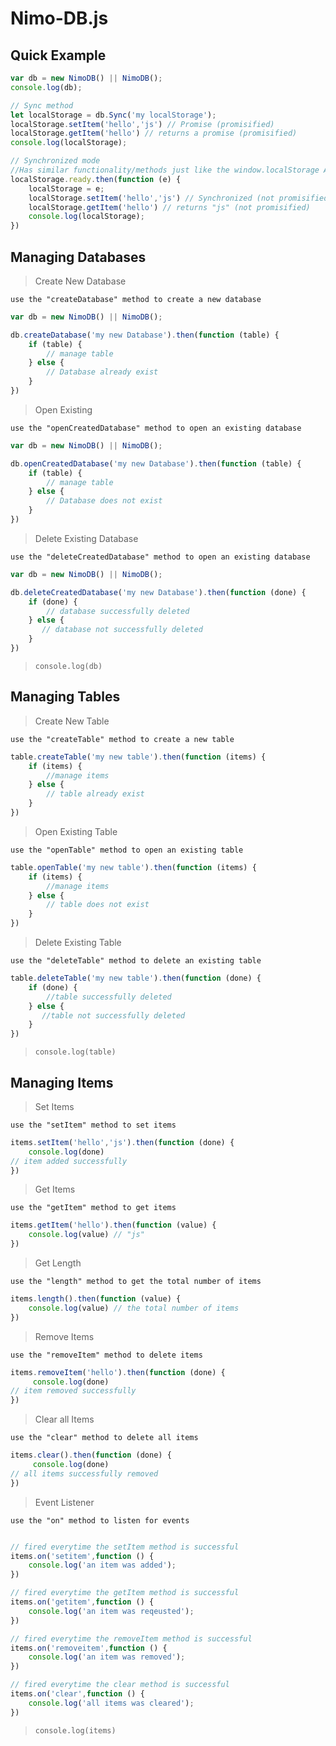 # Nimo-DB.js

Quick Example
---------------
```js
var db = new NimoDB() || NimoDB();
console.log(db);

// Sync method
let localStorage = db.Sync('my localStorage');
localStorage.setItem('hello','js') // Promise (promisified)
localStorage.getItem('hello') // returns a promise (promisified)
console.log(localStorage);

// Synchronized mode 
//Has similar functionality/methods just like the window.localStorage API.
localStorage.ready.then(function (e) {
    localStorage = e;
    localStorage.setItem('hello','js') // Synchronized (not promisified)
    localStorage.getItem('hello') // returns "js" (not promisified)
    console.log(localStorage);
}) 
```


Managing Databases
--------------------
>Create New Database

`use the "createDatabase" method to create a new database`
```js
var db = new NimoDB() || NimoDB();

db.createDatabase('my new Database').then(function (table) {
    if (table) {
        // manage table
    } else {
        // Database already exist
    }
})

```

>Open Existing

`use the "openCreatedDatabase" method to open an existing database`
```js
var db = new NimoDB() || NimoDB();

db.openCreatedDatabase('my new Database').then(function (table) {
    if (table) {
        // manage table
    } else {
        // Database does not exist
    }
})

```

>Delete Existing Database

`use the "deleteCreatedDatabase" method to open an existing database`
```js
var db = new NimoDB() || NimoDB();

db.deleteCreatedDatabase('my new Database').then(function (done) {
    if (done) {
        // database successfully deleted
    } else {
       // database not successfully deleted
    }
})

```
>`console.log(db)`


Managing Tables
-----------------
>Create New Table

`use the "createTable" method to create a new table`
```js
table.createTable('my new table').then(function (items) {
    if (items) {
        //manage items
    } else {
        // table already exist
    }
})
```

>Open Existing Table

`use the "openTable" method to open an existing table`
```js
table.openTable('my new table').then(function (items) {
    if (items) {
        //manage items
    } else {
        // table does not exist
    }
})
```

>Delete Existing Table

`use the "deleteTable" method to delete an existing table`
```js
table.deleteTable('my new table').then(function (done) {
    if (done) {
        //table successfully deleted
    } else {
       //table not successfully deleted
    }
})
```
>`console.log(table)`


Managing Items
----------------
>Set Items

`use the "setItem" method to set items`
```js
items.setItem('hello','js').then(function (done) {
    console.log(done)
// item added successfully
})
```

>Get Items

`use the "getItem" method to get items`
```js
items.getItem('hello').then(function (value) {
    console.log(value) // "js"
})
```

>Get Length

`use the "length" method to get the total number of items`
```js
items.length().then(function (value) {
    console.log(value) // the total number of items
})
```

>Remove Items

`use the "removeItem" method to delete items`
```js
items.removeItem('hello').then(function (done) {
     console.log(done)
// item removed successfully
})
```

>Clear all Items

`use the "clear" method to delete all items`
```js
items.clear().then(function (done) {
     console.log(done)
// all items successfully removed
})
```

>Event Listener

`use the "on" method to listen for events`
```js

// fired everytime the setItem method is successful
items.on('setitem',function () {
    console.log('an item was added');
})

// fired everytime the getItem method is successful
items.on('getitem',function () {
    console.log('an item was reqeusted');
})

// fired everytime the removeItem method is successful
items.on('removeitem',function () {
    console.log('an item was removed');
})

// fired everytime the clear method is successful
items.on('clear',function () {
    console.log('all items was cleared');
})
```
>`console.log(items)`


